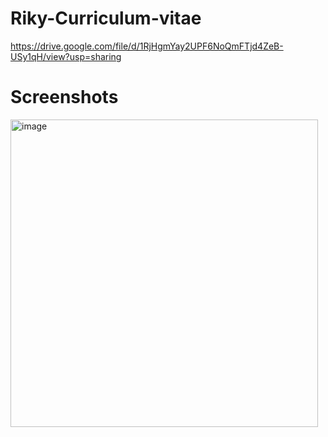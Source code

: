 # Riky-Curriculum-vitae
https://drive.google.com/file/d/1RjHgmYay2UPF6NoQmFTjd4ZeB-USy1qH/view?usp=sharing
# Screenshots
<img width="492" alt="image" src="https://user-images.githubusercontent.com/109866827/215127595-ca75c594-7d0e-45df-a475-dc0d2a0e305b.png">
